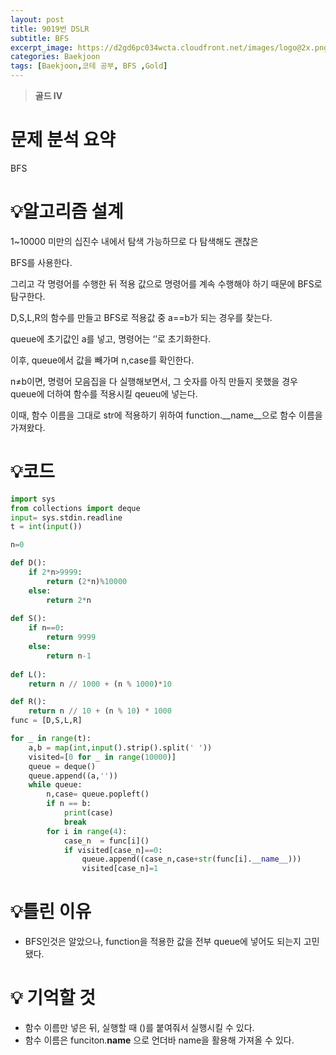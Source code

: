 ```yaml
---
layout: post
title: 9019번 DSLR
subtitle: BFS
excerpt_image: https://d2gd6pc034wcta.cloudfront.net/images/logo@2x.png
categories: Baekjoon
tags: [Baekjoon,코테 공부, BFS ,Gold]
---
```

> **골드 IV**

# **문제 분석 요약**

BFS

# 💡**알고리즘 설계**

1~10000 미만의 십진수 내에서 탐색 가능하므로 다 탐색해도 괜찮은

BFS를 사용한다.

그리고 각 명령어를 수행한 뒤 적용 값으로 명령어를 계속 수행해야 하기 때문에 BFS로 탐구한다.

D,S,L,R의 함수를 만들고 BFS로 적용값 중 a==b가 되는 경우를 찾는다.

queue에 초기값인 a를 넣고, 명령어는 ‘’로 초기화한다.

이후, queue에서 값을 빼가며 n,case를 확인한다.

n≠b이면, 명령어 모음집을 다 실행해보면서, 그 숫자를 아직 만들지 못했을 경우 queue에 더하여 함수를 적용시킬 qeueu에 넣는다.

이때, 함수 이름을 그대로  str에 적용하기 위하여 function.__name__으로 함수 이름을 가져왔다. 

# 💡코드

```python
import sys
from collections import deque
input= sys.stdin.readline
t = int(input())

n=0

def D():
    if 2*n>9999:
        return (2*n)%10000
    else:
        return 2*n
    
def S():
    if n==0:
        return 9999
    else:
        return n-1
    
def L():
    return n // 1000 + (n % 1000)*10

def R():                        
    return n // 10 + (n % 10) * 1000
func = [D,S,L,R]

for _ in range(t):
    a,b = map(int,input().strip().split(' '))
    visited=[0 for _ in range(10000)]
    queue = deque()
    queue.append((a,''))
    while queue:
        n,case= queue.popleft()
        if n == b:
            print(case)
            break   
        for i in range(4):
            case_n  = func[i]()
            if visited[case_n]==0:
                queue.append((case_n,case+str(func[i].__name__)))
                visited[case_n]=1
```

# 💡틀린 이유

- BFS인것은 알았으나, function을 적용한 값을 전부 queue에 넣어도 되는지 고민됐다.

# 💡 기억할 것

- 함수 이름만 넣은 뒤, 실행할 때 ()를 붙여줘서 실행시킬 수 있다.
- 함수 이름은 funciton.__name__ 으로 언더바 name을 활용해 가져올 수 있다.